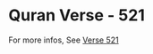 # Quran Verse - 521 

For more infos, See [Verse 521](https://www.quranbookk.com/quran/search?q=521)